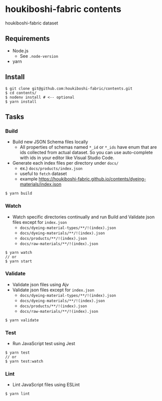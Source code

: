 # houkiboshi-fabric contents

houkiboshi-fabric dataset

## Requirements

- Node.js
  - See `.node-version`
- yarn

## Install

``` console
$ git clone git@github.com:houkiboshi-fabric/contents.git
$ cd contents/
$ nodenv install # <-- optional
$ yarn install
```

## Tasks

### Build

* Build new JSON Schema files locally
  * All properties of schemas named `*_id` or `*_ids` have enum that
    are ids collected from actual dataset. So you can use auto-complete with ids
    in your editor like Visual Studio Code.
* Generate each index files per directory under `docs/`
  * ex.) `docs/products/index.json`
  * useful to `fetch` dataset
  * example https://houkiboshi-fabric.github.io/contents/dyeing-materials/index.json

```console
$ yarn build
```

### Watch

* Watch specific directories continually and run
  Build and Validate json files except for `index.json`
  * `docs/dyeing-material-types/**/!(index).json`
  * `docs/dyeing-materials/**/!(index).json`
  * `docs/products/**/!(index).json`
  * `docs/raw-materials/**/!(index).json`

```console
$ yarn watch
// or
$ yarn start
```

### Validate

* Validate json files using Ajv
* Validate json files except for `index.json`
  * `docs/dyeing-material-types/**/!(index).json`
  * `docs/dyeing-materials/**/!(index).json`
  * `docs/products/**/!(index).json`
  * `docs/raw-materials/**/!(index).json`

```console
$ yarn validate
```

### Test

* Run JavaScript test using Jest

```console
$ yarn test
// or
$ yarn test:watch
```

### Lint

* Lint JavaScript files using ESLint

```console
$ yarn lint
```
